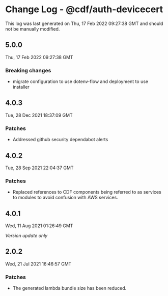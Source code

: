 # Change Log - @cdf/auth-devicecert

This log was last generated on Thu, 17 Feb 2022 09:27:38 GMT and should not be manually modified.

## 5.0.0
Thu, 17 Feb 2022 09:27:38 GMT

### Breaking changes

- migrate configuration to use dotenv-flow and deployment to use installer

## 4.0.3
Tue, 28 Dec 2021 18:37:09 GMT

### Patches

- Addressed github security dependabot alerts

## 4.0.2
Tue, 28 Sep 2021 22:04:37 GMT

### Patches

- Replaced references to CDF components being referred to as services to modules to avoid confusion with AWS services.

## 4.0.1
Wed, 11 Aug 2021 01:26:49 GMT

_Version update only_

## 2.0.2
Wed, 21 Jul 2021 16:46:57 GMT

### Patches

- The generated lambda bundle size has been reduced.

